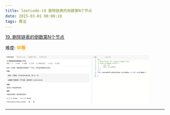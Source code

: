 ```yaml
---
title: leetcode-19 删除链表的倒数第N个节点
date: 2015-03-01 00:00:19
tags: 算法
---
```


[19. 删除链表的倒数第N个节点](https://leetcode-cn.com/problems/remove-nth-node-from-end-of-list/)

难度:  <font color="orange">**中等**</font>


<img src="leetcode-19-删除链表的倒数第N个节点/0.png" width = 90% height = 50% />


<br>

---
